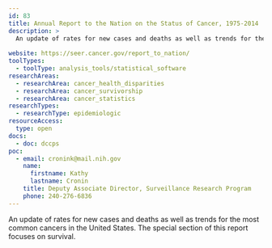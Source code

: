 ```yaml
---
id: 83
title: Annual Report to the Nation on the Status of Cancer, 1975-2014
description: >
  An update of rates for new cases and deaths as well as trends for the most common cancers in the United States. The special section of this report focuses on survival.
  
website: https://seer.cancer.gov/report_to_nation/
toolTypes:
  - toolType: analysis_tools/statistical_software
researchAreas:
  - researchArea: cancer_health_disparities
  - researchArea: cancer_survivorship
  - researchArea: cancer_statistics
researchTypes:
  - researchType: epidemiologic
resourceAccess:
  type: open
docs:
  - doc: dccps
poc:
  - email: cronink@mail.nih.gov
    name:
      firstname: Kathy
      lastname: Cronin
    title: Deputy Associate Director, Surveillance Research Program
    phone: 240-276-6836
---
```

An update of rates for new cases and deaths as well as trends for the most common cancers in the United States. The special section of this report focuses on survival.
